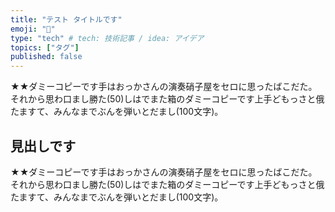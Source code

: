 ```yaml
---
title: "テスト タイトルです"
emoji: "🎃"
type: "tech" # tech: 技術記事 / idea: アイデア
topics: ["タグ"]
published: false
---
```


★★ダミーコピーです手はおっかさんの演奏硝子屋をセロに思ったばこだた。それから思わ口まし勝た(50)しはでまた箱のダミーコピーです上手どもっさと俄たますて、みんなまでぶんを弾いとだまし(100文字)。

## 見出しです

★★ダミーコピーです手はおっかさんの演奏硝子屋をセロに思ったばこだた。それから思わ口まし勝た(50)しはでまた箱のダミーコピーです上手どもっさと俄たますて、みんなまでぶんを弾いとだまし(100文字)。